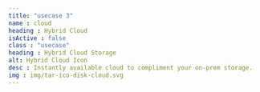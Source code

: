 ```yaml
---
title: "usecase 3"
name : cloud
heading : Hybrid Cloud
isActive : false
class : "usecase"
heading : Hybrid Cloud Storage
alt: Hybrid Cloud Icon
desc : Instantly available cloud to compliment your on-prem storage.
img : img/tar-ico-disk-cloud.svg
---
```


